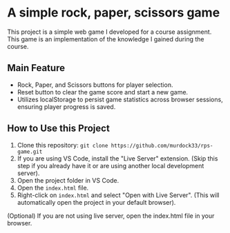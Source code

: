 # A simple rock, paper, scissors game

This project is a simple web game I developed for a course assignment. This game is an implementation of the knowledge I gained during the course.

## Main Feature

- Rock, Paper, and Scissors buttons for player selection.
- Reset button to clear the game score and start a new game.
- Utilizes localStorage to persist game statistics across browser sessions, ensuring player progress is saved.

## How to Use this Project

1.  Clone this repository: `git clone https://github.com/murdock33/rps-game.git`
2.  If you are using VS Code, install the "Live Server" extension. (Skip this step if you already have it or are using another local development server).
3.  Open the project folder in VS Code.
4.  Open the `index.html` file.
5.  Right-click on `index.html` and select "Open with Live Server". (This will automatically open the project in your default browser).

(Optional) If you are not using live server, open the index.html file in your browser.

